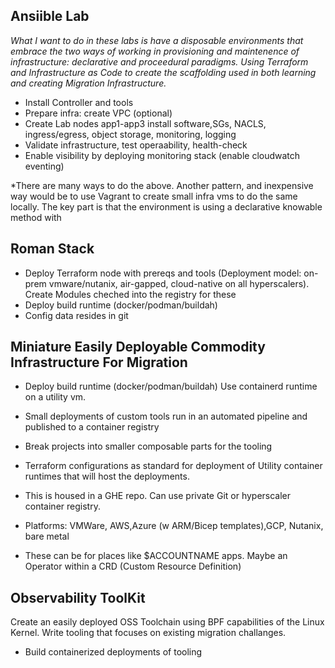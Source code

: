## Ansiible Lab
*What I want to do in these labs is have a disposable environments that embrace the two ways of working in provisioning and maintenence of infrastructure: declarative and proceedural paradigms. Using Terraform and Infrastructure as Code to create the scaffolding used in both learning and creating Migration Infrastructure.*

- Install Controller and tools 
- Prepare infra: create VPC (optional)
- Create Lab nodes app1-app3 install software,SGs, NACLS, ingress/egress, object storage, monitoring, logging
- Validate infrastructure, test operaability, health-check 
- Enable visibility by deploying monitoring stack (enable cloudwatch eventing) 

*There are many ways to do the above. Another pattern, and inexpensive way would be to use Vagrant to create small infra vms to do the same locally. The key part is that the environment is using a declarative knowable method with 

## Roman Stack
- Deploy Terraform node with prereqs and tools (Deployment model: on-prem vmware/nutanix, air-gapped, cloud-native on all hyperscalers). Create Modules cheched into the registry for these 
- Deploy build runtime (docker/podman/buildah) 
- Config data resides in git 


## Miniature Easily Deployable Commodity Infrastructure For Migration 

- Deploy build runtime (docker/podman/buildah) Use containerd runtime on a utility vm.
- Small deployments of custom tools run in an automated pipeline and published to a container registry
- Break projects into smaller composable parts for the tooling

- Terraform configurations as standard for deployment of Utility container runtimes that will host the deployments. 
- This is housed in a GHE repo. Can use private Git or hyperscaler container registry.
- Platforms: VMWare, AWS,Azure (w ARM/Bicep templates),GCP, Nutanix, bare metal
- These can be for places like $ACCOUNTNAME apps. Maybe an Operator within a CRD (Custom Resource Definition) 

## Observability ToolKit
Create an easily deployed OSS Toolchain using BPF capabilities of the Linux Kernel. Write tooling that focuses on existing migration challanges.

- Build containerized deployments of tooling



